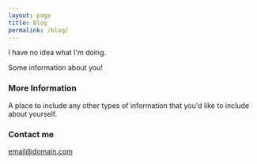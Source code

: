 ```yaml
---
layout: page
title: Blog
permalink: /blog/
---
```


I have no idea what I'm doing.

Some information about you!

### More Information

A place to include any other types of information that you'd like to include about yourself.

### Contact me

[email@domain.com](mailto:email@domain.com)
